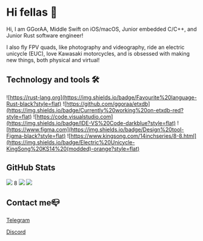 # Hi fellas 👋

Hi, I am GGorAA, Middle Swift on iOS/macOS, Junior embedded C/C++, and Junior Rust software engineer!

I also fly FPV quads, like photography and videography, ride an electric unicycle (EUC), love Kawasaki motorcycles, and is obsessed with making new things, both physical and virtual!

## Technology and tools 🛠

![https://rust-lang.org](https://img.shields.io/badge/Favourite%20language-Rust-black?style=flat)
![https://github.com/ggoraa/etxdb](https://img.shields.io/badge/Currently%20working%20on-etxdb-red?style=flat)
![https://code.visualstudio.com](https://img.shields.io/badge/IDE-VS%20Code-darkblue?style=flat)
![https://www.figma.com](https://img.shields.io/badge/Design%20tool-Figma-black?style=flat)
![https://www.kingsong.com/14inchseries/8-8.html](https://img.shields.io/badge/Electric%20Unicycle-KingSong%20KS14%20(modded)-orange?style=flat)
<!-- ![https://www.jetbrains.com/idea/](https://img.shields.io/badge/Main%20IDE-Xcode-blue?style=flat) -->

## GitHub Stats

![](https://github-readme-stats.vercel.app/api?username=GGorAA&show_icons=true)
8
![](https://github-readme-stats.vercel.app/api/pin?username=EdgeTX&repo=edgetx)
![](https://github-readme-stats.vercel.app/api/pin?username=ggoraa&repo=etxdb)

## Contact me📪

[Telegram](https://t.me/GGorAA)

[Discord](https://discordapp.com/users/759086415387557898)
